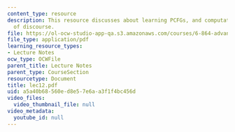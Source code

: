 ```yaml
---
content_type: resource
description: This resource discusses about learning PCFGs, and computational models
  of discourse.
file: https://ol-ocw-studio-app-qa.s3.amazonaws.com/courses/6-864-advanced-natural-language-processing-fall-2005/a5a40b68560ed8e57e6aa3f1f4bc456d_lec12.pdf
file_type: application/pdf
learning_resource_types:
- Lecture Notes
ocw_type: OCWFile
parent_title: Lecture Notes
parent_type: CourseSection
resourcetype: Document
title: lec12.pdf
uid: a5a40b68-560e-d8e5-7e6a-a3f1f4bc456d
video_files:
  video_thumbnail_file: null
video_metadata:
  youtube_id: null
---
```

